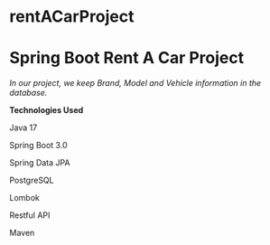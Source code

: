 # rentACarProject
# Spring Boot Rent A Car Project

*In our project, we keep Brand, Model and Vehicle information in the database.*

**Technologies Used**

Java 17

Spring Boot 3.0

Spring Data JPA

PostgreSQL

Lombok

Restful API

Maven
